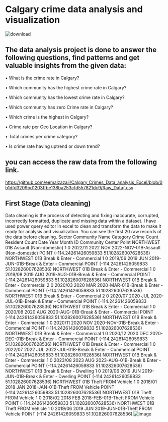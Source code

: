 # Calgary crime data analysis and visualization
![download](https://github.com/user-attachments/assets/d782c344-33a4-48d4-989e-e0ce0c6d7f85)
## The data analysis project is done to answer the following questions, find patterns and get valuable insights from the given data:
• What is the crime rate in Calgary?

• Which community has the highest crime rate in Calgary?

• Which community has the lowest crime rate in Calgary?

• Which community has zero Crime rate in Calgary?

• Which crime is the highest in Calgary?

• Crime rate per Geo Location in Calgary?

• Total crimes per crime category?

• Is crime rate having uptrend or down trend?

## you can access the raw data from the following link.
https://github.com/eemalzazaii/Calgary_Crimes_Data_analysis_Excel/blob/0b1dfd3209bd1203ffbe138ba253cfd557821dc9/Raw_Data(.csv 
## First Stage (Data cleaning)
Data cleaning is the process of detecting and fixing inaccurate, corrupted, incorrectly formatted, duplicate and missing data within a dataset. I have used power query editor in excel to clean and transform the data to make it ready for analysis and visualization. You can see the first 20 raw records of the data before cleaning.
Sector	Community Name	Category	Crime Count	Resident Count	Date	Year	Month	ID	Community Center Point
NORTHWEST	01B	Assault (Non-domestic)	1	0	2022/11	2022	NOV	2022-NOV-01B-Assault (Non-domestic)	POINT (-114.24261426059833 51.102826007628536)
NORTHWEST	01B	Break & Enter - Commercial	1	0	2019/06	2019	JUN	2019-JUN-01B-Break & Enter - Commercial	POINT (-114.24261426059833 51.102826007628536)
NORTHWEST	01B	Break & Enter - Commercial	1	0	2019/08	2019	AUG	2019-AUG-01B-Break & Enter - Commercial	POINT (-114.24261426059833 51.102826007628536)
NORTHWEST	01B	Break & Enter - Commercial	2	0	2020/03	2020	MAR	2020-MAR-01B-Break & Enter - Commercial	POINT (-114.24261426059833 51.102826007628536)
NORTHWEST	01B	Break & Enter - Commercial	2	0	2020/07	2020	JUL	2020-JUL-01B-Break & Enter - Commercial	POINT (-114.24261426059833 51.102826007628536)
NORTHWEST	01B	Break & Enter - Commercial	1	0	2020/08	2020	AUG	2020-AUG-01B-Break & Enter - Commercial	POINT (-114.24261426059833 51.102826007628536)
NORTHWEST	01B	Break & Enter - Commercial	1	0	2020/11	2020	NOV	2020-NOV-01B-Break & Enter - Commercial	POINT (-114.24261426059833 51.102826007628536)
NORTHWEST	01B	Break & Enter - Commercial	1	0	2020/12	2020	DEC	2020-DEC-01B-Break & Enter - Commercial	POINT (-114.24261426059833 51.102826007628536)
NORTHWEST	01B	Break & Enter - Commercial	1	0	2022/07	2022	JUL	2022-JUL-01B-Break & Enter - Commercial	POINT (-114.24261426059833 51.102826007628536)
NORTHWEST	01B	Break & Enter - Commercial	1	0	2023/08	2023	AUG	2023-AUG-01B-Break & Enter - Commercial	POINT (-114.24261426059833 51.102826007628536)
NORTHWEST	01B	Break & Enter - Dwelling	1	0	2019/06	2019	JUN	2019-JUN-01B-Break & Enter - Dwelling	POINT (-114.24261426059833 51.102826007628536)
NORTHWEST	01B	Theft FROM Vehicle	1	0	2018/01	2018	JAN	2018-JAN-01B-Theft FROM Vehicle	POINT (-114.24261426059833 51.102826007628536)
NORTHWEST	01B	Theft FROM Vehicle	1	0	2018/02	2018	FEB	2018-FEB-01B-Theft FROM Vehicle	POINT (-114.24261426059833 51.102826007628536)
NORTHWEST	01B	Theft FROM Vehicle	1	0	2019/06	2019	JUN	2019-JUN-01B-Theft FROM Vehicle	POINT (-114.24261426059833 51.102826007628536)
![image](https://github.com/user-attachments/assets/2825d48a-e829-49d6-a248-b3d04101b2e6)

